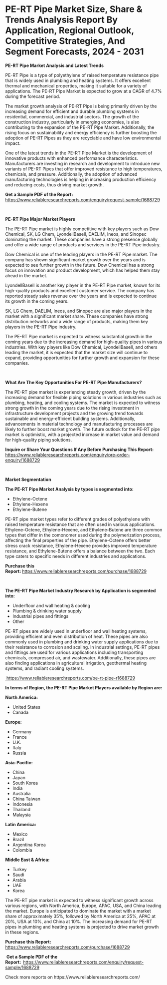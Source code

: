 <p><h1>PE-RT Pipe Market Size, Share & Trends Analysis Report By Application, Regional Outlook, Competitive Strategies, And Segment Forecasts, 2024 - 2031</h1></p><p><strong>PE-RT Pipe Market Analysis and Latest Trends</strong></p>
<p><p>PE-RT Pipe is a type of polyethylene of raised temperature resistance pipe that is widely used in plumbing and heating systems. It offers excellent thermal and mechanical properties, making it suitable for a variety of applications. The PE-RT Pipe Market is expected to grow at a CAGR of 4.7% during the forecast period.</p><p>The market growth analysis of PE-RT Pipe is being primarily driven by the increasing demand for efficient and durable plumbing systems in residential, commercial, and industrial sectors. The growth of the construction industry, particularly in emerging economies, is also contributing to the expansion of the PE-RT Pipe Market. Additionally, the rising focus on sustainability and energy efficiency is further boosting the adoption of PE-RT Pipes as they are recyclable and have low environmental impact.</p><p>One of the latest trends in the PE-RT Pipe Market is the development of innovative products with enhanced performance characteristics. Manufacturers are investing in research and development to introduce new variants of PE-RT Pipes that offer improved resistance to high temperatures, chemicals, and pressure. Additionally, the adoption of advanced manufacturing technologies is helping in increasing production efficiency and reducing costs, thus driving market growth.</p></p>
<p><strong>Get a Sample PDF of the Report:&nbsp;</strong> <a href="https://www.reliableresearchreports.com/enquiry/request-sample/1688729">https://www.reliableresearchreports.com/enquiry/request-sample/1688729</a></p>
<p>&nbsp;</p>
<p><strong>PE-RT Pipe Major Market Players</strong></p>
<p><p>The PE-RT Pipe market is highly competitive with key players such as Dow Chemical, SK, LG Chem, LyondellBasell, DAELIM, Ineos, and Sinopec dominating the market. These companies have a strong presence globally and offer a wide range of products and services in the PE-RT Pipe industry.</p><p>Dow Chemical is one of the leading players in the PE-RT Pipe market. The company has shown significant market growth over the years and is expected to see further growth in the future. Dow Chemical has a strong focus on innovation and product development, which has helped them stay ahead in the market.</p><p>LyondellBasell is another key player in the PE-RT Pipe market, known for its high-quality products and excellent customer service. The company has reported steady sales revenue over the years and is expected to continue its growth in the coming years.</p><p>SK, LG Chem, DAELIM, Ineos, and Sinopec are also major players in the market with a significant market share. These companies have strong distribution networks and a wide range of products, making them key players in the PE-RT Pipe industry.</p><p>The PE-RT Pipe market is expected to witness substantial growth in the coming years due to the increasing demand for high-quality pipes in various industries. With key players like Dow Chemical, LyondellBasell, and others leading the market, it is expected that the market size will continue to expand, providing opportunities for further growth and expansion for these companies.</p></p>
<p>&nbsp;</p>
<p><strong>What Are The Key Opportunities For PE-RT Pipe Manufacturers?</strong></p>
<p><p>The PE-RT pipe market is experiencing steady growth, driven by the increasing demand for flexible piping solutions in various industries such as plumbing, heating, and cooling systems. The market is expected to witness strong growth in the coming years due to the rising investment in infrastructure development projects and the growing trend towards sustainable and energy-efficient building systems. Additionally, advancements in material technology and manufacturing processes are likely to further boost market growth. The future outlook for the PE-RT pipe market is optimistic, with a projected increase in market value and demand for high-quality piping solutions.</p></p>
<p><strong>Inquire or Share Your Questions If Any Before Purchasing This Report:</strong> <a href="https://www.reliableresearchreports.com/enquiry/pre-order-enquiry/1688729">https://www.reliableresearchreports.com/enquiry/pre-order-enquiry/1688729</a></p>
<p>&nbsp;</p>
<p><strong>Market Segmentation</strong></p>
<p><strong>The PE-RT Pipe Market Analysis by types is segmented into:</strong></p>
<p><ul><li>Ethylene-Octene</li><li>Ethylene-Hexene</li><li>Ethylene-Butene</li></ul></p>
<p><p>PE-RT pipe market types refer to different grades of polyethylene with raised temperature resistance that are often used in various applications. Ethylene-Octene, Ethylene-Hexene, and Ethylene-Butene are three common types that differ in the comonomer used during the polymerization process, affecting the final properties of the pipe. Ethylene-Octene offers better stress crack resistance, Ethylene-Hexene provides improved temperature resistance, and Ethylene-Butene offers a balance between the two. Each type caters to specific needs in different industries and applications.</p></p>
<p><strong>Purchase this Report:&nbsp;</strong><a href="https://www.reliableresearchreports.com/purchase/1688729">https://www.reliableresearchreports.com/purchase/1688729</a></p>
<p>&nbsp;</p>
<p><strong>The PE-RT Pipe Market Industry Research by Application is segmented into:</strong></p>
<p><ul><li>Underfloor and wall heating & cooling</li><li>Plumbing & drinking water supply</li><li>Industrial pipes and fittings</li><li>Other</li></ul></p>
<p><p>PE-RT pipes are widely used in underfloor and wall heating systems, providing efficient and even distribution of heat. These pipes are also commonly used in plumbing and drinking water supply applications due to their resistance to corrosion and scaling. In industrial settings, PE-RT pipes and fittings are used for various applications including transporting chemicals, compressed air, and wastewater. Additionally, these pipes are also finding applications in agricultural irrigation, geothermal heating systems, and radiant cooling systems.</p></p>
<p><a href="https://www.reliableresearchreports.com/pe-rt-pipe-r1688729">&nbsp;https://www.reliableresearchreports.com/pe-rt-pipe-r1688729</a></p>
<p><strong>In terms of Region, the PE-RT Pipe Market Players available by Region are:</strong></p>
<p>
    <p> <strong> North America: </strong>
        <ul>
            <li>United States</li>
            <li>Canada</li>
        </ul>
        </p> 
    <p> <strong> Europe: </strong>
        <ul>
            <li>Germany</li>
            <li>France</li>
            <li>U.K.</li>
            <li>Italy</li>
            <li>Russia</li>
        </ul>
        </p> 
    <p> <strong> Asia-Pacific: </strong>
        <ul>
            <li>China</li>
            <li>Japan</li>
            <li>South Korea</li>
            <li>India</li>
            <li>Australia</li>
            <li>China Taiwan</li>
            <li>Indonesia</li>
            <li>Thailand</li>
            <li>Malaysia</li>
        </ul>
        </p> 
    <p> <strong> Latin America: </strong>
        <ul>
            <li>Mexico</li>
            <li>Brazil</li>
            <li>Argentina Korea</li>
            <li>Colombia</li>
        </ul>
        </p> 
    <p> <strong> Middle East & Africa: </strong>
        <ul>
            <li>Turkey</li>
            <li>Saudi</li>
            <li>Arabia</li>
            <li>UAE</li>
            <li>Korea</li>
        </ul>
    </p>
    </p>
<p><p>The PE-RT pipe market is expected to witness significant growth across various regions, with North America, Europe, APAC, USA, and China leading the market. Europe is anticipated to dominate the market with a market share of approximately 35%, followed by North America at 25%, APAC at 20%, USA at 10%, and China at 10%. The increasing demand for PE-RT pipes in plumbing and heating systems is projected to drive market growth in these regions.</p></p>
<p><strong>Purchase this Report: </strong><a href="https://www.reliableresearchreports.com/purchase/1688729">https://www.reliableresearchreports.com/purchase/1688729</a></p>
<p>&nbsp;<strong>Get a Sample PDF of the Report:&nbsp;&nbsp;</strong><a href="https://www.reliableresearchreports.com/enquiry/request-sample/1688729">https://www.reliableresearchreports.com/enquiry/request-sample/1688729</a></p>
<p><strong></strong></p>
<p>Check more reports on https://www.reliableresearchreports.com/</p>